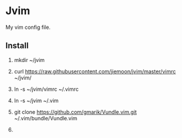 # Jvim

My vim config file.

## Install

1. mkdir ~/jvim

2. curl https://raw.githubusercontent.com/jiemoon/jvim/master/vimrc ~/jvim/

3. ln -s ~/jvim/vimrc ~/.vimrc

4. ln -s ~/jvim ~/.vim

5. git clone https://github.com/gmarik/Vundle.vim.git ~/.vim/bundle/Vundle.vim

6. 
